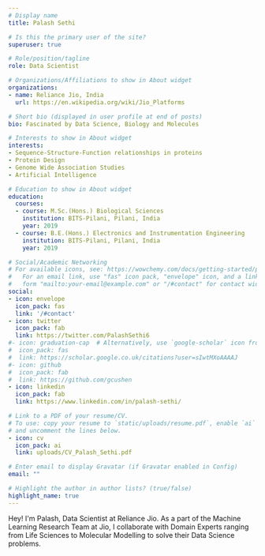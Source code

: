 ```yaml
---
# Display name
title: Palash Sethi

# Is this the primary user of the site?
superuser: true

# Role/position/tagline
role: Data Scientist

# Organizations/Affiliations to show in About widget
organizations:
- name: Reliance Jio, India
  url: https://en.wikipedia.org/wiki/Jio_Platforms

# Short bio (displayed in user profile at end of posts)
bio: Fascinated by Data Science, Biology and Molecules

# Interests to show in About widget
interests:
- Sequence-Structure-Function relationships in proteins
- Protein Design
- Genome Wide Association Studies
- Artificial Intelligence

# Education to show in About widget
education:
  courses:
  - course: M.Sc.(Hons.) Biological Sciences
    institution: BITS-Pilani, Pilani, India
    year: 2019
  - course: B.E.(Hons.) Electronics and Instrumentation Engineering
    institution: BITS-Pilani, Pilani, India
    year: 2019

# Social/Academic Networking
# For available icons, see: https://wowchemy.com/docs/getting-started/page-builder/#icons
#   For an email link, use "fas" icon pack, "envelope" icon, and a link in the
#   form "mailto:your-email@example.com" or "/#contact" for contact widget.
social:
- icon: envelope
  icon_pack: fas
  link: '/#contact'
- icon: twitter
  icon_pack: fab
  link: https://twitter.com/PalashSethi6
#- icon: graduation-cap  # Alternatively, use `google-scholar` icon from `ai` icon pack
#  icon_pack: fas
#  link: https://scholar.google.co.uk/citations?user=sIwtMXoAAAAJ
#- icon: github
#  icon_pack: fab
#  link: https://github.com/gcushen
- icon: linkedin
  icon_pack: fab
  link: https://www.linkedin.com/in/palash-sethi/

# Link to a PDF of your resume/CV.
# To use: copy your resume to `static/uploads/resume.pdf`, enable `ai` icons in `params.toml`, 
# and uncomment the lines below.
- icon: cv
  icon_pack: ai
  link: uploads/CV_Palash_Sethi.pdf

# Enter email to display Gravatar (if Gravatar enabled in Config)
email: ""

# Highlight the author in author lists? (true/false)
highlight_name: true
---
```



Hey! I'm Palash, Data Scientist at Reliance Jio. As a part of the Machine Learning Research Team at Jio, I collaborate with Domain Experts ranging from Life Sciences to Molecular Modelling to solve their Data Science problems.

